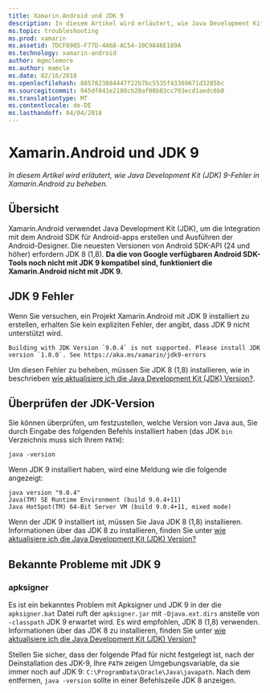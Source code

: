 ```yaml
---
title: Xamarin.Android und JDK 9
description: In diesem Artikel wird erläutert, wie Java Development Kit (JDK) 9-Fehler in Xamarin.Android zu beheben.
ms.topic: troubleshooting
ms.prod: xamarin
ms.assetid: 7DCF0985-F77D-4A68-AC54-10C9846E189A
ms.technology: xamarin-android
author: mgmclemore
ms.author: mamcle
ms.date: 02/16/2018
ms.openlocfilehash: 8857823884447f22b7bc5535f43369671d3285bc
ms.sourcegitcommit: 945df041e2180cb20af08b83cc703ecd1aedc6b0
ms.translationtype: MT
ms.contentlocale: de-DE
ms.lasthandoff: 04/04/2018
---
```

# <a name="xamarinandroid-and-jdk-9"></a>Xamarin.Android und JDK 9

_In diesem Artikel wird erläutert, wie Java Development Kit (JDK) 9-Fehler in Xamarin.Android zu beheben._


## <a name="overview"></a>Übersicht

Xamarin.Android verwendet Java Development Kit (JDK), um die Integration mit dem Android SDK für Android-apps erstellen und Ausführen der Android-Designer. Die neuesten Versionen von Android SDK-API (24 und höher) erfordern JDK 8 (1,8). **Da die von Google verfügbaren Android SDK-Tools noch nicht mit JDK 9 kompatibel sind, funktioniert die Xamarin.Android nicht mit JDK 9.**

## <a name="jdk-9-errors"></a>JDK 9 Fehler

Wenn Sie versuchen, ein Projekt Xamarin.Android mit JDK 9 installiert zu erstellen, erhalten Sie kein expliziten Fehler, der angibt, dass JDK 9 nicht unterstützt wird.

```shell
Building with JDK Version `9.0.4` is not supported. Please install JDK version `1.8.0`. See https://aka.ms/xamarin/jdk9-errors  
```

Um diesen Fehler zu beheben, müssen Sie JDK 8 (1,8) installieren, wie in beschrieben [wie aktualisiere ich die Java Development Kit (JDK) Version?](~/android/troubleshooting/questions/update-jdk.md).


## <a name="checking-the-jdk-version"></a>Überprüfen der JDK-Version

Sie können überprüfen, um festzustellen, welche Version von Java aus, Sie durch Eingabe des folgenden Befehls installiert haben (das JDK `bin` Verzeichnis muss sich Ihrem `PATH`):

```shell
java -version
```

Wenn JDK 9 installiert haben, wird eine Meldung wie die folgende angezeigt:

```shell
java version "9.0.4"
Java(TM) SE Runtime Environment (build 9.0.4+11)
Java HotSpot(TM) 64-Bit Server VM (build 9.0.4+11, mixed mode)
```

Wenn der JDK 9 installiert ist, müssen Sie Java JDK 8 (1,8) installieren. Informationen über das JDK 8 zu installieren, finden Sie unter [wie aktualisiere ich die Java Development Kit (JDK) Version?](~/android/troubleshooting/questions/update-jdk.md)

## <a name="known-issues-with-jdk-9"></a>Bekannte Probleme mit JDK 9

### <a name="apksigner"></a>apksigner

Es ist ein bekanntes Problem mit Apksigner und JDK 9 in der die `apksigner.bat` Datei ruft der `apksigner.jar` mit `-Djava.ext.dirs` anstelle von `-classpath` JDK 9 erwartet wird. Es wird empfohlen, JDK 8 (1,8) verwenden. Informationen über das JDK 8 zu installieren, finden Sie unter [wie aktualisiere ich die Java Development Kit (JDK) Version?](~/android/troubleshooting/questions/update-jdk.md)

Stellen Sie sicher, dass der folgende Pfad für nicht festgelegt ist, nach der Deinstallation des JDK-9, Ihre `PATH` zeigen Umgebungsvariable, da sie immer noch auf JDK 9: `C:\ProgramData\Oracle\Java\javapath`. Nach dem entfernen, `java -version` sollte in einer Befehlszeile JDK 8 anzeigen.
